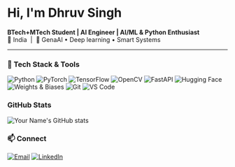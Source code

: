 <h1> Hi, I'm Dhruv Singh</h1>

<p>
  <strong>BTech+MTech Student | AI Engineer | AI/ML & Python Enthusiast</strong><br>
  📍 India &nbsp;|&nbsp; 🤖 GenaAI • Deep learning • Smart Systems
</p>

---

### 🧰 Tech Stack & Tools
![Python](https://img.shields.io/badge/-Python-3776AB?logo=python&logoColor=white)
![PyTorch](https://img.shields.io/badge/-PyTorch-EE4C2C?logo=pytorch&logoColor=white)
![TensorFlow](https://img.shields.io/badge/-TensorFlow-FF6F00?logo=tensorflow&logoColor=white)
![OpenCV](https://img.shields.io/badge/-OpenCV-5C3EE8?logo=opencv&logoColor=white)
![FastAPI](https://img.shields.io/badge/-FastAPI-009688?logo=fastapi&logoColor=white)
![Hugging Face](https://img.shields.io/badge/-Transformers-FCC624?logo=huggingface&logoColor=black)
![Weights & Biases](https://img.shields.io/badge/-W%26B-FFBE00?logo=weightsandbiases&logoColor=black)
![Git](https://img.shields.io/badge/-Git-F05032?logo=git&logoColor=white)
![VS Code](https://img.shields.io/badge/-VS%20Code-007ACC?logo=visual-studio-code&logoColor=white)

### GitHub Stats
![Your Name's GitHub stats](https://github-readme-stats.vercel.app/api?username=Vurhd0&show_icons=true&theme=radical)


### 📫 Connect
[![Email](https://img.shields.io/badge/-Email-EA4335?style=flat&logo=gmail&logoColor=white)](mailto:dhruvsing2003@gmail.com)
[![LinkedIn](https://img.shields.io/badge/-LinkedIn-0077B5?style=flat&logo=linkedin&logoColor=white)]([https://www.linkedin.com/in/vurhd-singh/](https://www.linkedin.com/in/dhruv-singh-b12768285/))
